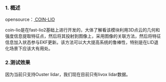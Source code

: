 
### 1. 概述

opensource：[ COIN-LIO](https://github.com/ethz-asl/COIN-LIO)

coin-lio是在fast-lio2基础上进行开发的，大体了解看该模块利用3D点云的几何和强度信息提取特征点，然后将其投射到图像上，采用图像的关联方法，然后将特征信息加入状态参与EKF更新。该方法可以大大提高系统的鲁棒性，特别是在LID退化场景下应该大有用处。

### 2.测试效果

因为当前只支持Ouster lidar，我们现在目前只有livox lidar数据。



